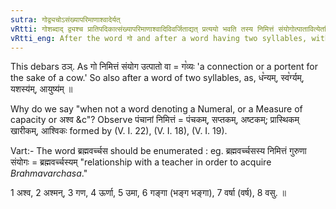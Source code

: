 ```yaml
---
sutra: गोद्व्यचोऽसंख्यापरिमाणाश्वादेर्यत्
vRtti: गोशब्दाद् द्व्यश्च प्रातिपदिकात्संख्यापरिमाणाश्वादिविवर्जिताद्यत् प्रत्ययो भवति तस्य निमित्तं संयोगोत्पातावित्येतस्मिन्नर्थे । ठञादीनामपवादः ॥
vRtti_eng: After the word गो and after a word having two syllables, with the exception of a Numeral, or a Measure of capacity, or _asva_ &c, the affix _yat_ (य) is added, in the above sense of 'a relation or a portent for the purpose of that'.
---
```

This debars ठञ्. As गो निमित्तं संयोग उत्पातो वा = ग꣡व्यः 'a connection or a portent for the sake of a cow.' So also after a word of two syllables, as, ध꣡न्यम्, स्व꣡र्ग्यम्, यशस्य॑म्, आयुष्य॑म् ॥

Why do we say "when not a word denoting a Numeral, or a Measure of capacity or अश्व &c"? Observe पंचानां निमित्तं = पंचकम्, सप्तकम्, अष्टकम्; प्रास्थिकम् खारीकम्, आश्विकः formed by (V. I. 22), (V. I. 18), (V. I. 19).

Vart:- The word ब्रह्मवर्च्चस should be enumerated : eg. ब्रह्मवर्च्चसस्य निमित्तं गुरुणा संयोगः = ब्रह्मवर्च्चस्यम् "relationship with a teacher in order to acquire _Brahmavarchasa_."

1 अश्व, 2 अश्मन्, 3 गण, 4 ऊर्णा, 5 उमा, 6 गङ्गा (भङ्ग भङ्गा), 7 वर्षा (वर्ष), 8 वसु. ॥
